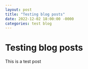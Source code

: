 ```yaml
---
layout: post
title: "Testing blog posts"
date: 2022-12-02 18:00:00 -0000
categories: test blog
---
```


# Testing blog posts

This is a test post

